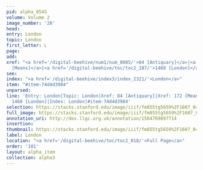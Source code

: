 ```yaml
---
pid: alpha_0545
volume: Volume 2
image_number: '28'
head: 
entry: London
topic: London
first_letter: L
page: 
add: 
xref: "<a href='/digital-beehive/num1/num_0085/'>84 [Antiquary]</a>|<a href='/digital-beehive/num1/num_0179/'>172
  [Means]</a>|<a href='/digital-beehive/toc/toc2_287/'>1468 [London]</a>"
see: 
index: "<a href='/digital-beehive/index3/index_2321/'>London</a>"
item: "#item-74d4d3984"
unparsed: 
line: 'Entry: London|Topic: London|Xref: 84 [Antiquary]|Xref: 172 [Means and Cause]|Xref:
  1468 [London]|Index: London|#item-74d4d3984'
selection: https://stacks.stanford.edu/image/iiif/fm855tg5659%2F1607_0495/708,4716,3042,309/full/0/default.jpg
full_image: https://stacks.stanford.edu/image/iiif/fm855tg5659%2F1607_0495/full/full/0/default.jpg
annotation_uri: http://dev.llgc.org.uk/annotation/1564769897714
insertion: 
thumbnail: https://stacks.stanford.edu/image/iiif/fm855tg5659%2F1607_0495/708,4716,600,180/250,/0/default.jpg
label: London
location: "<a href='/digital-beehive/toc/toc2_018/'>Full Page</a>"
order: '101'
layout: alpha_item
collection: alpha3
---
```

